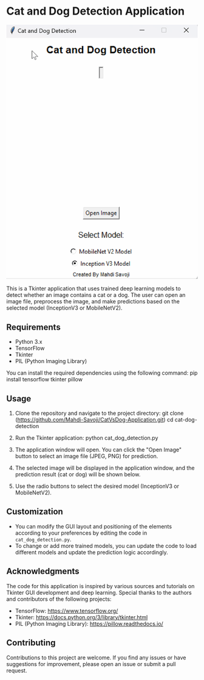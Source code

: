 # Cat and Dog Detection Application

![Cat Vs Dog Application](Test/Animation.gif)

This is a Tkinter application that uses trained deep learning models to detect whether an image contains a cat or a dog. The user can open an image file, preprocess the image, and make predictions based on the selected model (InceptionV3 or MobileNetV2).

## Requirements

- Python 3.x
- TensorFlow
- Tkinter
- PIL (Python Imaging Library)

You can install the required dependencies using the following command:
pip install tensorflow tkinter pillow


## Usage

1. Clone the repository and navigate to the project directory:
git clone (https://github.com/Mahdi-Savoji/CatVsDog-Application.git)
cd cat-dog-detection

  2. Run the Tkinter application:
     python cat_dog_detection.py

3. The application window will open. You can click the "Open Image" button to select an image file (JPEG, PNG) for prediction.

4. The selected image will be displayed in the application window, and the prediction result (cat or dog) will be shown below.

5. Use the radio buttons to select the desired model (InceptionV3 or MobileNetV2).

## Customization

- You can modify the GUI layout and positioning of the elements according to your preferences by editing the code in `cat_dog_detection.py`.
- To change or add more trained models, you can update the code to load different models and update the prediction logic accordingly.


## Acknowledgments

The code for this application is inspired by various sources and tutorials on Tkinter GUI development and deep learning. Special thanks to the authors and contributors of the following projects:

- TensorFlow: https://www.tensorflow.org/
- Tkinter: https://docs.python.org/3/library/tkinter.html
- PIL (Python Imaging Library): https://pillow.readthedocs.io/

## Contributing

Contributions to this project are welcome. If you find any issues or have suggestions for improvement, please open an issue or submit a pull request.
